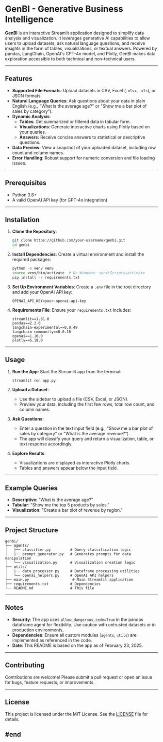 
# GenBI - Generative Business Intelligence

**GenBI** is an interactive Streamlit application designed to simplify data analysis and visualization. It leverages generative AI capabilities to allow users to upload datasets, ask natural language questions, and receive insights in the form of tables, visualizations, or textual answers. Powered by pandas, LangChain, OpenAI's GPT-4o model, and Plotly, GenBI makes data exploration accessible to both technical and non-technical users.

---

## Features

- **Supported File Formats**: Upload datasets in CSV, Excel (`.xlsx`, `.xls`), or JSON formats.
- **Natural Language Queries**: Ask questions about your data in plain English (e.g., "What is the average age?" or "Show me a bar plot of sales by category").
- **Dynamic Analysis**: 
  - **Tables**: Get summarized or filtered data in tabular form.
  - **Visualizations**: Generate interactive charts using Plotly based on your queries.
  - **Answers**: Receive concise answers to statistical or descriptive questions.
- **Data Preview**: View a snapshot of your uploaded dataset, including row count and column names.
- **Error Handling**: Robust support for numeric conversion and file loading issues.

---

## Prerequisites

- Python 3.8+
- A valid OpenAI API key (for GPT-4o integration)

---

## Installation

1. **Clone the Repository**:
   ```bash
   git clone https://github.com/your-username/genbi.git
   cd genbi
   ```

2. **Install Dependencies**:
   Create a virtual environment and install the required packages:
   ```bash
   python -m venv venv
   source venv/bin/activate  # On Windows: venv\Scripts\activate
   pip install -r requirements.txt
   ```

3. **Set Up Environment Variables**:
   Create a `.env` file in the root directory and add your OpenAI API key:
   ```plaintext
   OPENAI_API_KEY=your-openai-api-key
   ```

4. **Requirements File**:
   Ensure your `requirements.txt` includes:
   ```plaintext
   streamlit==1.31.0
   pandas==2.2.0
   langchain-experimental==0.0.49
   langchain-community==0.0.16
   openai==1.10.0
   plotly==5.18.0
   ```

---

## Usage

1. **Run the App**:
   Start the Streamlit app from the terminal:
   ```bash
   streamlit run app.py
   ```

2. **Upload a Dataset**:
   - Use the sidebar to upload a file (CSV, Excel, or JSON).
   - Preview your data, including the first few rows, total row count, and column names.

3. **Ask Questions**:
   - Enter a question in the text input field (e.g., "Show me a bar plot of sales by category" or "What is the average revenue?").
   - The app will classify your query and return a visualization, table, or text response accordingly.

4. **Explore Results**:
   - Visualizations are displayed as interactive Plotly charts.
   - Tables and answers appear below the input field.

---

## Example Queries

- **Descriptive**: "What is the average age?"
- **Tabular**: "Show me the top 5 products by sales."
- **Visualization**: "Create a bar plot of revenue by region."

---

## Project Structure

```
genbi/
├── agents/
│   ├── classifier.py         # Query classification logic
│   ├── prompt_generator.py   # Generates prompts for data manipulation
│   └── visualization.py      # Visualization creation logic
├── utils/
│   ├── data_processor.py     # Dataframe processing utilities
│   └── openai_helpers.py     # OpenAI API helpers
├── main.py                    # Main Streamlit application
├── requirements.txt          # Dependencies
└── README.md                 # This file
```

---

## Notes

- **Security**: The app uses `allow_dangerous_code=True` in the pandas dataframe agent for flexibility. Use caution with untrusted datasets or in production environments.
- **Dependencies**: Ensure all custom modules (`agents`, `utils`) are implemented as referenced in the code.
- **Date**: This README is based on the app as of February 23, 2025.

---

## Contributing

Contributions are welcome! Please submit a pull request or open an issue for bugs, feature requests, or improvements.

---

## License

This project is licensed under the MIT License. See the [LICENSE](LICENSE) file for details.


#end
---
```
